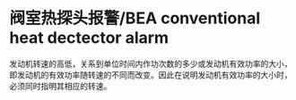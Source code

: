 # 阀室热探头报警/BEA conventional heat dectector alarm
发动机转速的高低，关系到单位时间内作功次数的多少或发动机有效功率的大小，即发动机的有效功率随转速的不同而改变。因此在说明发动机有效功率的大小时，必须同时指明其相应的转速。

